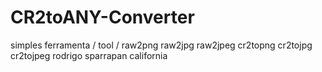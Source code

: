 # CR2toANY-Converter
simples ferramenta / tool / raw2png raw2jpg raw2jpeg cr2topng cr2tojpg cr2tojpeg
rodrigo sparrapan california
